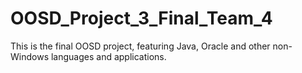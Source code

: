 # OOSD_Project_3_Final_Team_4
This is the final OOSD project, featuring Java, Oracle and other non-Windows languages and applications.
